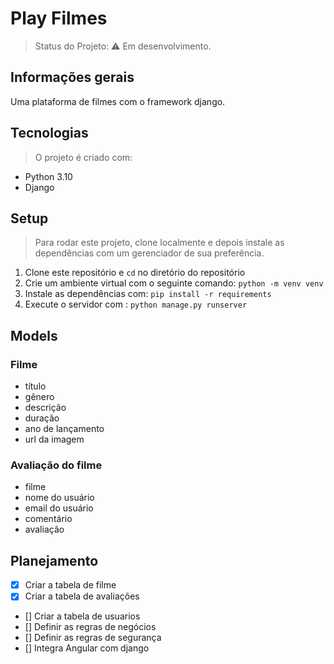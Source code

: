 # Play  Filmes

> Status do Projeto: ⚠️ Em desenvolvimento.

## Informações gerais
Uma plataforma de filmes com o framework django.

## Tecnologias
> O projeto é criado com:

* Python 3.10
* Django

## Setup

> Para rodar este projeto, clone localmente e depois instale as dependências com um gerenciador de sua preferência.

1. Clone este repositório  e `cd` no diretório do repositório
2. Crie um ambiente virtual com o seguinte comando: `python -m venv venv`
3. Instale as dependências com: `pip install -r requirements `
4. Execute o servidor com : `python manage.py runserver`

## Models

### Filme
- título 
- gênero
- descrição 
- duração
- ano de lançamento
- url da imagem


### Avaliação do filme
- filme 
- nome do usuário
- email do usuário
- comentário
- avaliação


## Planejamento

- [x] Criar a tabela de filme
- [x] Criar a tabela de avaliações
- [] Criar a tabela de usuarios
- [] Definir as regras de negócios
- [] Definir as regras de segurança
- [] Integra Angular com django
